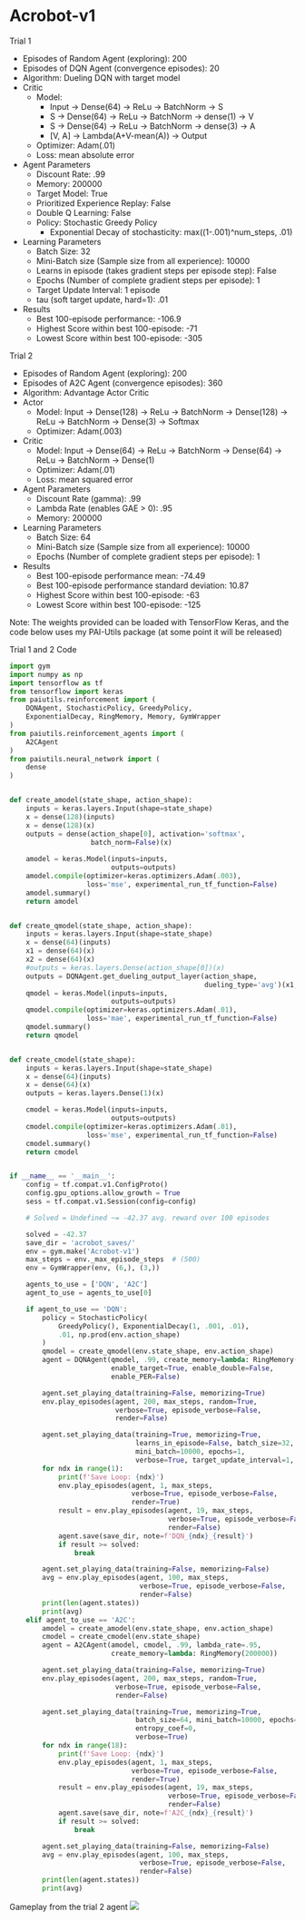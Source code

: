 # Acrobot-v1

Trial 1
- Episodes of Random Agent (exploring): 200
- Episodes of DQN Agent (convergence episodes): 20
- Algorithm: Dueling DQN with target model
- Critic
  - Model: 
      - Input -> Dense(64) -> ReLu -> BatchNorm -> S
      - S -> Dense(64) -> ReLu -> BatchNorm -> dense(1) -> V
      - S -> Dense(64) -> ReLu -> BatchNorm -> dense(3) -> A
      - [V, A] -> Lambda(A+V-mean(A)) -> Output
  - Optimizer: Adam(.01)
  - Loss: mean absolute error
- Agent Parameters
  - Discount Rate: .99
  - Memory: 200000
  - Target Model: True
  - Prioritized Experience Replay: False
  - Double Q Learning: False
  - Policy: Stochastic Greedy Policy
      - Exponential Decay of stochasticity: max((1-.001)^num_steps, .01)
- Learning Parameters
  - Batch Size: 32
  - Mini-Batch size (Sample size from all experience): 10000
  - Learns in episode (takes gradient steps per episode step): False
  - Epochs (Number of complete gradient steps per episode): 1
  - Target Update Interval: 1 episode
  - tau (soft target update, hard=1): .01
- Results
  - Best 100-episode performance: -106.9
  - Highest Score within best 100-episode: -71
  - Lowest Score within best 100-episode: -305

 
Trial 2
- Episodes of Random Agent (exploring): 200
- Episodes of A2C Agent (convergence episodes): 360
- Algorithm: Advantage Actor Critic
- Actor
  - Model: Input -> Dense(128) -> ReLu -> BatchNorm -> Dense(128) -> ReLu -> BatchNorm -> Dense(3) -> Softmax
  - Optimizer: Adam(.003)
- Critic
  - Model: Input -> Dense(64) -> ReLu -> BatchNorm -> Dense(64) -> ReLu -> BatchNorm -> Dense(1)
  - Optimizer: Adam(.01)
  - Loss: mean squared error
- Agent Parameters
  - Discount Rate (gamma): .99
  - Lambda Rate (enables GAE > 0): .95
  - Memory: 200000
- Learning Parameters
  - Batch Size: 64
  - Mini-Batch size (Sample size from all experience): 10000
  - Epochs (Number of complete gradient steps per episode): 1
- Results
  - Best 100-episode performance mean: -74.49
  - Best 100-episode performance standard deviation: 10.87
  - Highest Score within best 100-episode: -63
  - Lowest Score within best 100-episode: -125

Note: The weights provided can be loaded with TensorFlow Keras, and the code below uses my PAI-Utils package (at some point it will be released)

Trial 1 and 2 Code
```python
import gym 
import numpy as np
import tensorflow as tf
from tensorflow import keras
from paiutils.reinforcement import (
    DQNAgent, StochasticPolicy, GreedyPolicy,
    ExponentialDecay, RingMemory, Memory, GymWrapper
)
from paiutils.reinforcement_agents import (
    A2CAgent
)
from paiutils.neural_network import (
    dense
)


def create_amodel(state_shape, action_shape):
    inputs = keras.layers.Input(shape=state_shape)
    x = dense(128)(inputs)
    x = dense(128)(x)
    outputs = dense(action_shape[0], activation='softmax',
                    batch_norm=False)(x)
    
    amodel = keras.Model(inputs=inputs,
                         outputs=outputs)
    amodel.compile(optimizer=keras.optimizers.Adam(.003),
                   loss='mse', experimental_run_tf_function=False)
    amodel.summary()
    return amodel


def create_qmodel(state_shape, action_shape):
    inputs = keras.layers.Input(shape=state_shape)
    x = dense(64)(inputs)
    x1 = dense(64)(x)
    x2 = dense(64)(x)
    #outputs = keras.layers.Dense(action_shape[0])(x)
    outputs = DQNAgent.get_dueling_output_layer(action_shape, 
                                                dueling_type='avg')(x1, x2)
    qmodel = keras.Model(inputs=inputs,
                         outputs=outputs)
    qmodel.compile(optimizer=keras.optimizers.Adam(.01),
                   loss='mae', experimental_run_tf_function=False)
    qmodel.summary()
    return qmodel


def create_cmodel(state_shape):
    inputs = keras.layers.Input(shape=state_shape)
    x = dense(64)(inputs)
    x = dense(64)(x)
    outputs = keras.layers.Dense(1)(x)

    cmodel = keras.Model(inputs=inputs,
                         outputs=outputs)
    cmodel.compile(optimizer=keras.optimizers.Adam(.01),
                   loss='mse', experimental_run_tf_function=False)
    cmodel.summary()
    return cmodel


if __name__ == '__main__':
    config = tf.compat.v1.ConfigProto()
    config.gpu_options.allow_growth = True   
    sess = tf.compat.v1.Session(config=config)

    # Solved = Undefined ~= -42.37 avg. reward over 100 episodes

    solved = -42.37
    save_dir = 'acrobot_saves/'
    env = gym.make('Acrobot-v1')
    max_steps = env._max_episode_steps  # (500)
    env = GymWrapper(env, (6,), (3,))

    agents_to_use = ['DQN', 'A2C']
    agent_to_use = agents_to_use[0]

    if agent_to_use == 'DQN':
        policy = StochasticPolicy(
            GreedyPolicy(), ExponentialDecay(1, .001, .01),
            .01, np.prod(env.action_shape)
        )
        qmodel = create_qmodel(env.state_shape, env.action_shape)
        agent = DQNAgent(qmodel, .99, create_memory=lambda: RingMemory(200000),
                         enable_target=True, enable_double=False, 
                         enable_PER=False)

        agent.set_playing_data(training=False, memorizing=True)
        env.play_episodes(agent, 200, max_steps, random=True,
                          verbose=True, episode_verbose=False,
                          render=False)

        agent.set_playing_data(training=True, memorizing=True, 
                               learns_in_episode=False, batch_size=32, 
                               mini_batch=10000, epochs=1,
                               verbose=True, target_update_interval=1, tau=.01)
        for ndx in range(1):
            print(f'Save Loop: {ndx}')
            env.play_episodes(agent, 1, max_steps,
                              verbose=True, episode_verbose=False,
                              render=True)
            result = env.play_episodes(agent, 19, max_steps,
                                       verbose=True, episode_verbose=False,
                                       render=False)
            agent.save(save_dir, note=f'DQN_{ndx}_{result}')
            if result >= solved:
                break

        agent.set_playing_data(training=False, memorizing=False)
        avg = env.play_episodes(agent, 100, max_steps,
                                verbose=True, episode_verbose=False,
                                render=False)
        print(len(agent.states))
        print(avg)
    elif agent_to_use == 'A2C':
        amodel = create_amodel(env.state_shape, env.action_shape)
        cmodel = create_cmodel(env.state_shape)
        agent = A2CAgent(amodel, cmodel, .99, lambda_rate=.95,
                         create_memory=lambda: RingMemory(200000))

        agent.set_playing_data(training=False, memorizing=True)
        env.play_episodes(agent, 200, max_steps, random=True,
                          verbose=True, episode_verbose=False,
                          render=False)

        agent.set_playing_data(training=True, memorizing=True,
                               batch_size=64, mini_batch=10000, epochs=1,
                               entropy_coef=0,
                               verbose=True)
        for ndx in range(18):
            print(f'Save Loop: {ndx}')
            env.play_episodes(agent, 1, max_steps,
                              verbose=True, episode_verbose=False,
                              render=True)
            result = env.play_episodes(agent, 19, max_steps,
                                       verbose=True, episode_verbose=False,
                                       render=False)
            agent.save(save_dir, note=f'A2C_{ndx}_{result}')
            if result >= solved:
                break

        agent.set_playing_data(training=False, memorizing=False)
        avg = env.play_episodes(agent, 100, max_steps,
                                verbose=True, episode_verbose=False,
                                render=False)
        print(len(agent.states))
        print(avg)
```

Gameplay from the trial 2 agent
![](./a2c_-74.49_ep360+200.gif)
